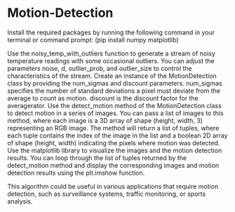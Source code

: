 # Motion-Detection


Install the required packages by running the following command in your terminal or command prompt:
(pip install numpy matplotlib)

Use the noisy_temp_with_outliers function to generate a stream of noisy temperature readings with some occasional outliers. 
You can adjust the parameters noise, d, outlier_prob, and outlier_size to control the characteristics of the stream.
Create an instance of the MotionDetection class by providing the num_sigmas and discount parameters.
num_sigmas specifies the number of standard deviations a pixel must deviate from the average to count as motion.
discount is the discount factor for the averagerator.
Use the detect_motion method of the MotionDetection class to detect motion in a series of images. 
You can pass a list of images to this method, where each image is a 3D array of shape (height, width, 3) representing an RGB image. 
The method will return a list of tuples, where each tuple contains the index of the image in the list and 
a boolean 2D array of shape (height, width) indicating the pixels where motion was detected.
Use the matplotlib library to visualize the images and the motion detection results. 
You can loop through the list of tuples returned by the detect_motion method and 
display the corresponding images and motion detection results using the plt.imshow function.



This algorithm could be useful in various applications that require motion detection, such as surveillance systems, traffic monitoring, or sports analysis.

